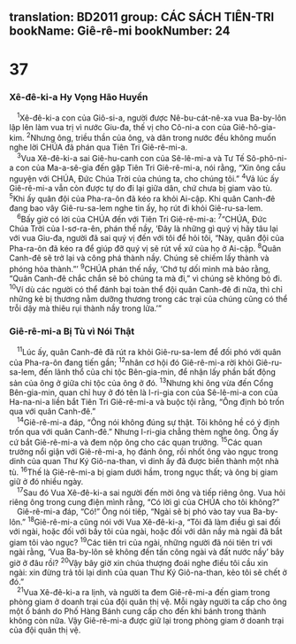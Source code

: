 translation: BD2011
group: CÁC SÁCH TIÊN-TRI
bookName: Giê-rê-mi 
bookNumber: 24
-------

<div class="title"><h1>37</h1><h3>Xê-đê-ki-a Hy Vọng Hão Huyền</h3></div>
<span class="verse gie_37_1"> <sup>1</sup>Xê-đê-ki-a con của Giô-si-a, người được Nê-bu-cát-nê-xa vua Ba-by-lôn lập lên làm vua trị vì nước Giu-đa, thế vị cho Cô-ni-a con của Giê-hô-gia-kim. </span>
<span class="verse gie_37_2"><sup>2</sup>Nhưng ông, triều thần của ông, và dân trong nước đều không muốn nghe lời CHÚA đã phán qua Tiên Tri Giê-rê-mi-a.<br/></span>
<span class="verse gie_37_3"> <sup>3</sup>Vua Xê-đê-ki-a sai Giê-hu-canh con của Sê-lê-mi-a và Tư Tế Sô-phô-ni-a con của Ma-a-sê-gia đến gặp Tiên Tri Giê-rê-mi-a, nói rằng, “Xin ông cầu nguyện với CHÚA, Ðức Chúa Trời của chúng ta, cho chúng tôi.” </span>
<span class="verse gie_37_4"><sup>4</sup>Vả lúc ấy Giê-rê-mi-a vẫn còn được tự do đi lại giữa dân, chứ chưa bị giam vào tù. </span>
<span class="verse gie_37_5"><sup>5</sup>Khi ấy quân đội của Pha-ra-ôn đã kéo ra khỏi Ai-cập. Khi quân Canh-đê đang bao vây Giê-ru-sa-lem nghe tin ấy, họ rút đi khỏi Giê-ru-sa-lem.<br/></span>
<span class="verse gie_37_6"> <sup>6</sup>Bấy giờ có lời của CHÚA đến với Tiên Tri Giê-rê-mi-a: </span>
<span class="verse gie_37_7"><sup>7</sup>“CHÚA, Ðức Chúa Trời của I-sơ-ra-ên, phán thế nầy, ‘Ðây là những gì quý vị hãy tâu lại với vua Giu-đa, người đã sai quý vị đến với tôi để hỏi tôi, “Này, quân đội của Pha-ra-ôn đã kéo ra để giúp đỡ quý vị sẽ rút về xứ của họ ở Ai-cập. </span>
<span class="verse gie_37_8"><sup>8</sup>Quân Canh-đê sẽ trở lại và công phá thành nầy. Chúng sẽ chiếm lấy thành và phóng hỏa thành.”’ </span>
<span class="verse gie_37_9"><sup>9</sup>CHÚA phán thế nầy, ‘Chớ tự dối mình mà bảo rằng, “Quân Canh-đê chắc chắn sẽ bỏ chúng ta mà đi,” vì chúng sẽ không bỏ đi. </span>
<span class="verse gie_37_10"><sup>10</sup>Ví dù các người có thể đánh bại toàn thể đội quân Canh-đê đi nữa, thì chỉ những kẻ bị thương nằm dưỡng thương trong các trại của chúng cũng có thể trỗi dậy mà thiêu rụi thành nầy trong lửa.’”<br/></span>
<div class="title"><h3>Giê-rê-mi-a Bị Tù vì Nói Thật</h3></div>
<span class="verse gie_37_11"> <sup>11</sup>Lúc ấy, quân Canh-đê đã rút ra khỏi Giê-ru-sa-lem để đối phó với quân của Pha-ra-ôn đang tiến gần; </span>
<span class="verse gie_37_12"><sup>12</sup>nhân cơ hội đó Giê-rê-mi-a rời khỏi Giê-ru-sa-lem, đến lãnh thổ của chi tộc Bên-gia-min, để nhận lấy phần bất động sản của ông ở giữa chi tộc của ông ở đó. </span>
<span class="verse gie_37_13"><sup>13</sup>Nhưng khi ông vừa đến Cổng Bên-gia-min, quan chỉ huy ở đó tên là I-ri-gia con của Sê-lê-mi-a con của Ha-na-ni-a liền bắt Tiên Tri Giê-rê-mi-a và buộc tội rằng, “Ông định bỏ trốn qua với quân Canh-đê.”<br/></span>
<span class="verse gie_37_14"> <sup>14</sup>Giê-rê-mi-a đáp, “Ông nói không đúng sự thật. Tôi không hề có ý định trốn qua với quân Canh-đê.” Nhưng I-ri-gia chẳng thèm nghe ông. Ông ấy cứ bắt Giê-rê-mi-a và đem nộp ông cho các quan trưởng. </span>
<span class="verse gie_37_15"><sup>15</sup>Các quan trưởng nổi giận với Giê-rê-mi-a, họ đánh ông, rồi nhốt ông vào ngục trong dinh của quan Thư Ký Giô-na-than, vì dinh ấy đã được biến thành một nhà tù. </span>
<span class="verse gie_37_16"><sup>16</sup>Thế là Giê-rê-mi-a bị giam dưới hầm, trong ngục thất; và ông bị giam giữ ở đó nhiều ngày.<br/></span>
<span class="verse gie_37_17"> <sup>17</sup>Sau đó Vua Xê-đê-ki-a sai người đến mời ông và tiếp riêng ông. Vua hỏi riêng ông trong cung điện mình rằng, “Có lời gì của CHÚA cho tôi không?”<br/> Giê-rê-mi-a đáp, “Có!” Ông nói tiếp, “Ngài sẽ bị phó vào tay vua Ba-by-lôn.” </span>
<span class="verse gie_37_18"><sup>18</sup>Giê-rê-mi-a cũng nói với Vua Xê-đê-ki-a, “Tôi đã làm điều gì sai đối với ngài, hoặc đối với bầy tôi của ngài, hoặc đối với dân nầy mà ngài đã bắt giam tôi vào ngục? </span>
<span class="verse gie_37_19"><sup>19</sup>Các tiên tri của ngài, những người đã nói tiên tri với ngài rằng, ‘Vua Ba-by-lôn sẽ không đến tấn công ngài và đất nước nầy’ bây giờ ở đâu rồi? </span>
<span class="verse gie_37_20"><sup>20</sup>Vậy bây giờ xin chúa thượng đoái nghe điều tôi cầu xin ngài: xin đừng trả tôi lại dinh của quan Thư Ký Giô-na-than, kẻo tôi sẽ chết ở đó.”<br/></span>
<span class="verse gie_37_21"> <sup>21</sup>Vua Xê-đê-ki-a ra lịnh, và người ta đem Giê-rê-mi-a đến giam trong phòng giam ở doanh trại của đội quân thị vệ. Mỗi ngày người ta cấp cho ông một ổ bánh do Phố Hàng Bánh cung cấp cho đến khi bánh trong thành không còn nữa. Vậy Giê-rê-mi-a được giữ lại trong phòng giam ở doanh trại của đội quân thị vệ.<br/></span>
